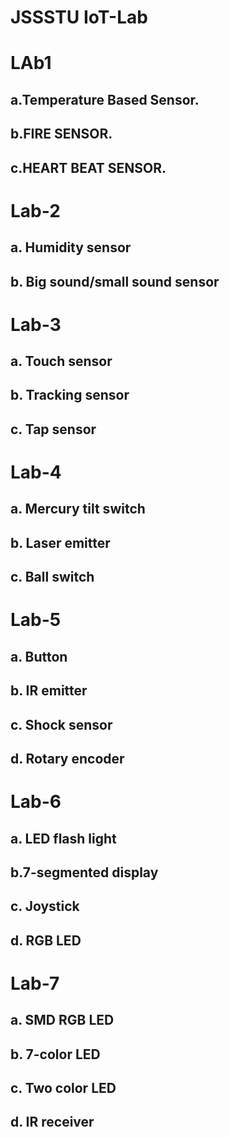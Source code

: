# JSSSTU IoT-Lab

# LAb1 
## a.Temperature Based Sensor. 
## b.FIRE SENSOR. 
## c.HEART BEAT SENSOR. 

# Lab-2
## a. Humidity sensor 
## b. Big sound/small sound sensor

# Lab-3
## a. Touch sensor 
## b. Tracking sensor 
## c. Tap sensor 

# Lab-4
## a. Mercury tilt switch 
## b. Laser emitter 
## c. Ball switch 

# Lab-5
## a. Button 
## b. IR emitter 
## c. Shock sensor 
## d. Rotary encoder 

# Lab-6
## a. LED flash light 
## b.7-segmented display 
## c. Joystick 
## d. RGB LED

# Lab-7
## a. SMD RGB LED 
## b. 7-color LED 
## c. Two color LED 
## d. IR receiver 
 
